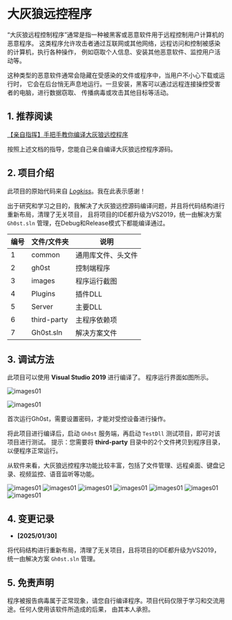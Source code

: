 # 大灰狼远控程序

“大灰狼远程控制程序”通常是指一种被黑客或恶意软件用于远程控制用户计算机的恶意程序。
这类程序允许攻击者通过互联网或其他网络，远程访问和控制被感染的计算机，执行各种操作，
例如窃取个人信息、安装其他恶意软件、监控用户活动等。

这种类型的恶意软件通常会隐藏在受感染的文件或程序中，当用户不小心下载或运行时，
它会在后台悄无声息地运行。一旦安装，黑客可以通过远程连接操控受害者的电脑，进行数据窃取、
传播病毒或攻击其他目标等活动。

## 1. 推荐阅读

[【亲自指挥】手把手教你编译大灰狼远控程序](https://github.com/yuanyuanxiang/TechBlog/blob/master/%E8%BF%9C%E6%8E%A7%E7%A8%8B%E5%BA%8F/01.%E3%80%90%E4%BA%B2%E8%87%AA%E6%8C%87%E6%8C%A5%E3%80%91%E6%89%8B%E6%8A%8A%E6%89%8B%E6%95%99%E4%BD%A0%E7%BC%96%E8%AF%91%E5%A4%A7%E7%81%B0%E7%8B%BC%E8%BF%9C%E6%8E%A7%E7%A8%8B%E5%BA%8F.md)

按照上述文档的指导，您能自己亲自编译大灰狼远控程序源码。

## 2. 项目介绍

此项目的原始代码来自 *[Logkiss](https://github.com/Logkiss/Rat-winos4.0-gh0st)*。我在此表示感谢！

出于研究和学习之目的，我解决了大灰狼远控源码编译问题，并且将代码结构进行重新布局，清理了无关项目，
且将项目的IDE都升级为VS2019，统一由解决方案 `Gh0st.sln` 管理，在Debug和Release模式下都能编译通过。

| 编号  | 文件/文件夹 | 说明   |
|------|----|------|
| 1  | common | 通用库文件、头文件 |
| 2  | gh0st | 控制端程序 |
| 3  | images| 程序运行截图|
| 4  | Plugins | 插件DLL |
| 5  | Server | 主要DLL |
| 6  | third-party | 主程序依赖项|
| 7  | Gh0st.sln | 解决方案文件|

## 3. 调试方法

此项目可以使用 **Visual Studio 2019** 进行编译了。
程序运行界面如图所示。

![images01](./images/00.jpg)

![images01](./images/01.jpg)

首次运行Gh0st，需要设置密码，才能对受控设备进行操作。

将此项目进行编译后，启动 `Gh0st` 服务端，再启动 `TestDll` 测试项目，即可对该项目进行测试。
提示：您需要将 __third-party__ 目录中的2个文件拷贝到程序目录，以便程序正常运行。

从软件来看，大灰狼远控程序功能比较丰富，包括了文件管理、远程桌面、键盘记录、视频监控、语音监听等功能。

![images01](./images/02.jpg)
![images01](./images/03.jpg)
![images01](./images/04.jpg)
![images01](./images/05.jpg)
![images01](./images/06.jpg)
![images01](./images/07.jpg)
![images01](./images/08.jpg)

## 4. 变更记录

- **[2025/01/30]**

将代码结构进行重新布局，清理了无关项目，且将项目的IDE都升级为VS2019，统一由解决方案 `Gh0st.sln` 管理。

## 5. 免责声明

程序被报告病毒属于正常现象，请您自行编译程序。项目代码仅限于学习和交流用途。任何人使用该软件所造成的后果，
由其本人承担。
